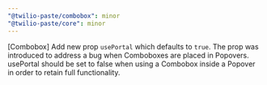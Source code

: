 ```yaml
---
"@twilio-paste/combobox": minor
"@twilio-paste/core": minor
---
```


[Combobox] Add new prop `usePortal` which defaults to `true`. The prop was introduced to address a bug when Comboboxes are placed in Popovers. usePortal should be set to false when using a Combobox inside a Popover in order to retain full functionality.
